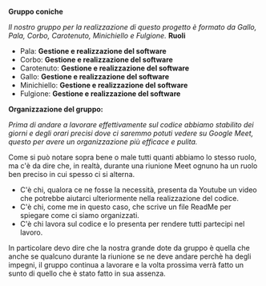 **Gruppo coniche**

*Il nostro gruppo per la realizzazione di questo progetto è formato da Gallo, Pala, Corbo, Carotenuto, Minichiello e Fulgione.*
**Ruoli**
- Pala: **Gestione e realizzazione del software**
- Corbo: **Gestione e realizzazione del software**
- Carotenuto: **Gestione e realizzazione del software**
- Gallo: **Gestione e realizzazione del software**
- Minichiello: **Gestione e realizzazione del software**
- Fulgione: **Gestione e realizzazione del software**

**Organizzazione del gruppo:**

*Prima di andare a lavorare effettivamente sul codice abbiamo stabilito dei giorni e degli orari precisi dove ci saremmo potuti vedere su Google Meet, questo per avere un organizzazione più efficace e pulita.*

Come si può notare sopra bene o male tutti quanti abbiamo lo stesso ruolo, ma c'è da dire che, in realtà, durante una riunione Meet ognuno ha un ruolo ben preciso in cui spesso ci si alterna.

- C'è chi, qualora ce ne fosse la necessità, presenta da Youtube un video che potrebbe aiutarci ulteriormente nella realizzazione del codice.
- C'è chi, come me in questo caso, che scrive un file ReadMe per spiegare come ci siamo organizzati.
- C'è chi lavora sul codice e lo presenta per rendere tutti partecipi nel lavoro.

In particolare devo dire che la nostra grande dote da gruppo è quella che anche se qualcuno durante la riunione se ne deve andare perchè ha degli impegni, il gruppo continua a lavorare e la volta prossima verrà fatto un sunto di quello che è stato fatto in sua assenza.
